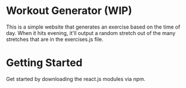 # Workout Generator (WIP)

This is a simple website that generates an exercise based on the time of day. When it hits evening, it'll output a random stretch out of the many stretches that are in the exercises.js file.

# Getting Started

Get started by downloading the react.js modules via npm. 
